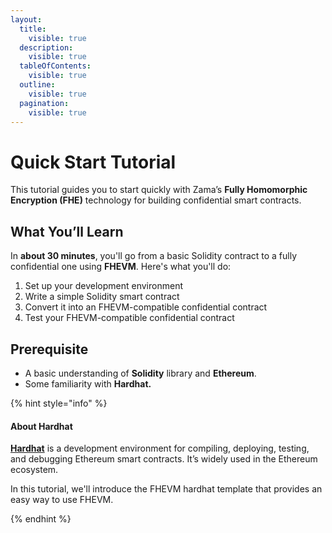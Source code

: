 ```yaml
---
layout:
  title:
    visible: true
  description:
    visible: true
  tableOfContents:
    visible: true
  outline:
    visible: true
  pagination:
    visible: true
---
```


# Quick Start Tutorial

This tutorial guides you to start quickly with Zama’s **Fully Homomorphic Encryption (FHE)** technology for building confidential smart contracts.

## What You’ll Learn

In **about 30 minutes**, you'll go from a basic Solidity contract to a fully confidential one using **FHEVM**. Here's what you'll do:

1. Set up your development environment
2. Write a simple Solidity smart contract
3. Convert it into an FHEVM-compatible confidential contract
4. Test your FHEVM-compatible confidential contract

## Prerequisite

- A basic understanding of **Solidity** library and **Ethereum**.
- Some familiarity with **Hardhat.**

{% hint style="info" %}

#### About Hardhat

[**Hardhat**](https://hardhat.org/) is a development environment for compiling, deploying, testing, and debugging Ethereum smart contracts. It’s widely used in the Ethereum ecosystem.

In this tutorial, we'll introduce the FHEVM hardhat template that provides an easy way to use FHEVM.

{% endhint %}
